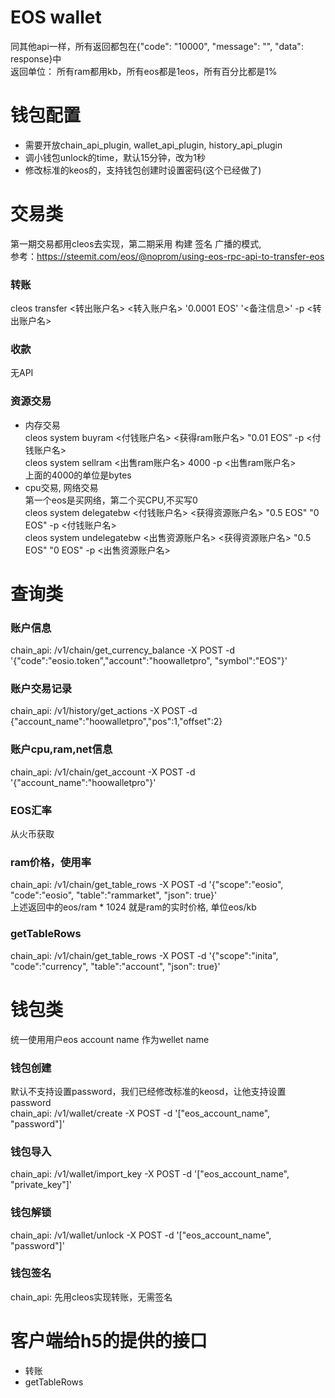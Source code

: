 # EOS wallet  
  
  
同其他api一样，所有返回都包在{"code": "10000", "message": "", "data": response}中  
返回单位： 所有ram都用kb，所有eos都是1eos，所有百分比都是1%  
  
# 钱包配置  
- 需要开放chain_api_plugin, wallet_api_plugin, history_api_plugin  
- 调小钱包unlock的time，默认15分钟，改为1秒  
- 修改标准的keos的，支持钱包创建时设置密码(这个已经做了)  
  
# 交易类  
第一期交易都用cleos去实现，第二期采用 构建 签名 广播的模式,  
参考：https://steemit.com/eos/@noprom/using-eos-rpc-api-to-transfer-eos  
  
### 转账  
cleos transfer <转出账户名> <转入账户名> '0.0001 EOS' '<备注信息>' -p <转出账户名>  
### 收款  
无API  
### 资源交易  
- 内存交易  
cleos system buyram <付钱账户名> <获得ram账户名> "0.01 EOS” -p <付钱账户名>  
cleos system sellram <出售ram账户名> 4000 -p <出售ram账户名>  
上面的4000的单位是bytes  
- cpu交易, 网络交易  
第一个eos是买网络，第二个买CPU,不买写0  
cleos system delegatebw <付钱账户名> <获得资源账户名> "0.5 EOS" "0 EOS" -p <付钱账户名>  
cleos system undelegatebw <出售资源账户名> <获得资源账户名> "0.5 EOS" "0 EOS" -p <出售资源账户名>  
  
  
# 查询类  
### 账户信息  
chain_api: /v1/chain/get_currency_balance -X POST -d '{"code":"eosio.token","account":"hoowalletpro", "symbol":"EOS"}'  
### 账户交易记录  
chain_api: /v1/history/get_actions -X POST -d {"account_name":"hoowalletpro","pos":1,"offset":2}   
### 账户cpu,ram,net信息  
chain_api: /v1/chain/get_account -X POST -d '{"account_name":"hoowalletpro"}'  
### EOS汇率  
从火币获取  
### ram价格，使用率  
chain_api: /v1/chain/get_table_rows -X POST -d '{"scope":"eosio", "code":"eosio", "table":"rammarket", "json": true}'  
上述返回中的eos/ram * 1024 就是ram的实时价格, 单位eos/kb
### getTableRows  
chain_api: /v1/chain/get_table_rows -X POST -d '{"scope":"inita", "code":"currency", "table":"account", "json": true}'  
  
# 钱包类  
统一使用用户eos account name 作为wellet name  
### 钱包创建  
默认不支持设置password，我们已经修改标准的keosd，让他支持设置password  
chain_api: /v1/wallet/create -X POST -d '["eos_account_name", "password"]'  
### 钱包导入  
chain_api: /v1/wallet/import_key -X POST -d '["eos_account_name", "private_key"]'  
### 钱包解锁  
chain_api: /v1/wallet/unlock -X POST -d '["eos_account_name", "password"]'  
### 钱包签名  
chain_api: 先用cleos实现转账，无需签名  
  
# 客户端给h5的提供的接口  
-  转账  
-  getTableRows  
  
